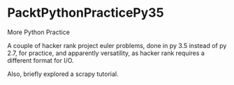 # PacktPythonPracticePy35
More Python Practice

A couple of hacker rank project euler problems,
done in py 3.5 instead of py 2.7, for practice,
and apparently versatility, as hacker rank requires
a different format for I/O.

Also, briefly explored a scrapy tutorial.
